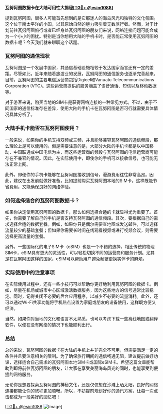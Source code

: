 **瓦努阿图数据卡在大陆可用性大揭秘[[TG💪+ @esim1088](https://t.me/s/esim1088)]**

提到瓦努阿图，很多人可能首先想到的是它那迷人的海岛风光和独特的文化氛围。这个位于南太平洋的小国，以其原始自然的魅力吸引着无数旅行者。然而，对于计划前往瓦努阿图旅行或者已经身处瓦努阿图的朋友们来说，网络连接问题可能会成为一个小小的困扰。特别是当你想用大陆的手机卡时，是否能正常使用瓦努阿图的数据卡呢？今天我们就来聊聊这个话题。

### 瓦努阿图的通信现状

瓦努阿图是一个发展中国家，其通信基础设施相较于发达国家而言还有一定的差距。尽管如此，近年来随着旅游业的发展，瓦努阿图的通信服务也逐渐完善起来。目前，瓦努阿图的主要电信运营商包括Digicel和Vanuatu Telecommunications Corporation (VTC)。这些运营商提供的服务涵盖了语音通话、短信以及移动数据等。

对于游客来说，购买当地的SIM卡是获得网络连接的一种常见方式。不过，由于不同国家的通信标准存在差异，使用大陆的手机卡在瓦努阿图是否可行就需要具体情况具体分析了。

### 大陆手机卡能否在瓦努阿图使用？

一般来说，如果你的手机支持双频或三频，并且能够兼容瓦努阿图的通信频段，那么理论上是可以使用的。但是需要注意的是，大部分大陆的手机卡都是以中国移动、中国联通或中国电信为主，而这些运营商的频段与瓦努阿图的电信运营商可能存在不兼容的情况。因此，在实际使用中，即使你的手机可以接收信号，也可能无法正常上网。

此外，即便你的手机卡能够在瓦努阿图接收到信号，漫游费用往往非常高昂。因此，建议在出发前就做好准备，比如提前购买瓦努阿图本地的SIM卡，这样既能节省费用，又能确保良好的网络体验。

### 如何选择适合的瓦努阿图数据卡？

如果你决定使用瓦努阿图的数据卡，那么如何选择合适的卡就显得尤为重要了。首先，你需要了解自己的手机是否支持瓦努阿图的通信频段。其次，要根据自己的需求选择合适的数据套餐。例如，如果你只是偶尔需要查地图或发送邮件，可以选择流量较少的基础套餐；但如果你需要长时间在线观看视频或进行视频会议，则需要选择更高流量的套餐。

另外，一些国际化的电子SIM卡（eSIM）也是一个不错的选择。相比传统的物理SIM卡，eSIM具有更大的灵活性，可以轻松切换不同的运营商和服务计划。尤其是在瓦努阿图这样的国家，eSIM可以帮助用户避免频繁更换实体卡的麻烦。

### 实际使用中的注意事项

在实际使用过程中，还有一些小技巧可以帮助你更好地利用瓦努阿图的数据卡。例如，尽量在机场或城市中心区域激活数据服务，因为这些地方的信号通常比较稳定。同时，记得关闭不必要的后台应用程序，以减少不必要的流量消耗。此外，还可以通过Wi-Fi共享功能将手机热点设置为家庭或朋友的设备使用，这样既方便又经济。

当然，如果你对当地的文化和语言不太熟悉，也可以考虑下载一些离线地图或翻译软件，以便在没有网络的情况下也能顺利出行。

### 总结

总的来说，瓦努阿图的数据卡在大陆的手机上并非完全不可用，但需要满足一定的条件并且要注意相关的限制。为了确保旅行期间的通信畅通无阻，建议提前做好功课，选择适合自己需求的瓦努阿图本地SIM卡或国际eSIM卡。希望这篇文章能帮助到即将前往瓦努阿图的朋友，让大家在享受美丽海岛风光的同时，也能享受到便捷的网络服务。

无论你是想要探索瓦努阿图的神秘文化，还是仅仅想在沙滩上晒太阳，良好的网络连接都能让你的旅程更加顺畅。所以，不妨提前规划好你的通讯方案，让每一次点击都成为一段美好的回忆吧！

[[TG💪+ @esim1088](https://t.me/s/esim1088) ![Image](https://i.postimg.cc/4NQfJmqS/Snipaste-2025-05-13-00-14-12.png)]
